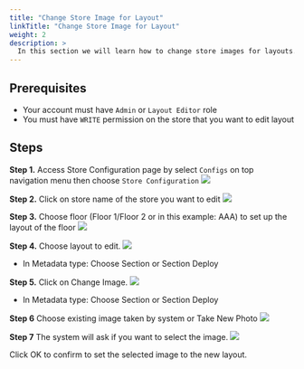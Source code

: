 ```yaml
---
title: "Change Store Image for Layout"
linkTitle: "Change Store Image for Layout"
weight: 2
description: >
  In this section we will learn how to change store images for layouts. You may want to update image when the layout changes and you want to draw on the latest store images.
---
```


## Prerequisites
- Your account must have `Admin` or `Layout Editor` role
- You must have `WRITE` permission on the store that you want to edit layout

## Steps

**Step 1.** Access Store Configuration page by select `Configs` on top navigation menu then choose `Store Configuration`
<img src="https://storage.googleapis.com/palexy-static-files/documents/store_configuration_access.png"/>

**Step 2.** Click on store name of the store you want to edit
<img src="https://storage.googleapis.com/palexy-static-files/documents/store_configuration_click_on_store_name.png"/>

**Step 3.** Choose floor (Floor 1/Floor 2 or in this example: AAA) to set up the layout of the floor
<img src="https://storage.googleapis.com/palexy-static-files/documents/store_configuration_choose_floor.png"/>

**Step 4.** Choose layout to edit. 
<img src="https://storage.googleapis.com/palexy-static-files/documents/store_configuration_choose_metadata_type.png"/>
- In Metadata type: Choose Section or Section Deploy 

**Step 5.** Click on Change Image.
<img src="https://storage.googleapis.com/palexy-static-files/documents/store_configuration_change_image_button.png"/>
- In Metadata type: Choose Section or Section Deploy 

**Step 6** Choose existing image taken by system or Take New Photo
<img src="https://storage.googleapis.com/palexy-static-files/documents/store_configuration_take_new_photo.png"/>

**Step 7** The system will ask if you want to select the image. 
<img src="https://storage.googleapis.com/palexy-static-files/documents/store_configuration_confirm_change_image.png"/>

Click OK to confirm to set the selected image to the new layout.
